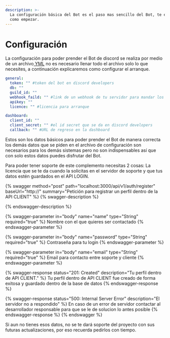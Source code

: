 ```yaml
---
description: >-
  La configuración básica del Bot es el paso mas sencillo del Bot, te explicare
  como empezar.
---
```


# Configuración

La configuración para poder prender el Bot de discord se realiza por medio de un archivo[ YML](https://docs.ansible.com/ansible/latest/reference\_appendices/YAMLSyntax.html) no es necesario llenar todo el archivo solo lo que necesites, a continuación explicaremos como configurar el arranque.

```yaml
general:
  token: "" #token del bot en discord developers
  db: ""
  guild_id: ""
  webhook_faild: "" #link de un webhook de tu servidor para mandar los errores
  apikey: ""
  licence: "" #licencia para arranque

dashboard:
  client_id: ""
  client_secret: "" #el id secret que se da en discord developers
  callback: "" #URL de regreso en la dashboard
```

Estos son los datos básicos para poder prender el Bot de manera correcta los demás datos que se piden en el archivo de configuración son necesarios para los demás sistemas pero no son indispensables así que con solo estos datos puedes disfrutar del Bot.

Para poder tener soporte de este complemento necesitas 2 cosas: La licencia que se te da cuando la solicitas en el servidor de soporte y que tus datos estén guardados en el API LOGIN.



{% swagger method="post" path="localhost:3000/api/v1/auth/register" baseUrl="http://" summary="Petición para registrar un perfil dentro de la API CLIENT" %}
{% swagger-description %}

{% endswagger-description %}

{% swagger-parameter in="body" name="name" type="String" required="true" %}
Nombre con el que quieres ser contactado
{% endswagger-parameter %}

{% swagger-parameter in="body" name="password" type="String" required="true" %}
Contraseña para tu login
{% endswagger-parameter %}

{% swagger-parameter in="body" name="email" type="String" required="true" %}
Email para contacto entre soporte y cliente
{% endswagger-parameter %}

{% swagger-response status="201: Created" description="Tu perfil dentro de API CLIENT." %}
Tu perfil dentro de API CLIENT fue creado de forma exitosa y guardado dentro de la base de datos
{% endswagger-response %}

{% swagger-response status="500: Internal Server Error" description="El servidor no a respondido" %}
En caso de un error de servidor contactar al desarrollador responsable para que se le de solucion lo antes posible
{% endswagger-response %}
{% endswagger %}

Si aun no tienes esos datos, no se te dará soporte del proyecto con sus futuras actualizaciones, por eso recuerda pedirlos con tiempo.
